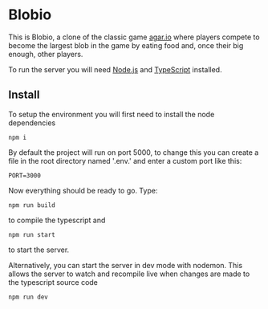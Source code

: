 # Blobio
This is Blobio, a clone of the classic game [agar.io](agar.io) where players compete to become the largest blob in the game by eating food and, once their big enough, other players.

To run the server you will need [Node.js](https://nodejs.org/en/) and [TypeScript](https://www.typescriptlang.org/) installed.

## Install
To setup the environment you will first need to install the node dependencies
```
npm i
```

By default the project will run on port 5000, to change this you can create a file in the root directory named '.env.' and enter a custom port like this:
```
PORT=3000
```

Now everything should be ready to go. Type:
```
npm run build
```
to compile the typescript and
```
npm run start
```
to start the server.


Alternatively, you can start the server in dev mode with nodemon.
This allows the server to watch and recompile live when changes are made to the typescript source code
```
npm run dev
```